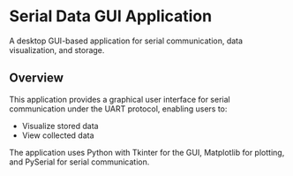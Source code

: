# Serial Data GUI Application  

A desktop GUI-based application for serial communication, data visualization, and storage.  

## Overview  
This application provides a graphical user interface for serial communication under the UART protocol, enabling users to:  
 
- Visualize stored data 
- View collected data   

The application uses Python with Tkinter for the GUI, Matplotlib for plotting, and PySerial for serial communication.  
